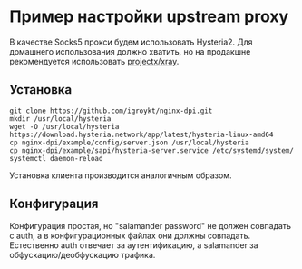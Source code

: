 # Пример настройки upstream proxy
В качестве Socks5 прокси будем использовать Hysteria2. Для домашнего использования должно хватить, но на продакшне рекомендуется использовать [projectx/xray](https://xtls.github.io/ru/document/).

## Установка
```
git clone https://github.com/igroykt/nginx-dpi.git
mkdir /usr/local/hysteria
wget -O /usr/local/hysteria https://download.hysteria.network/app/latest/hysteria-linux-amd64 
cp nginx-dpi/example/config/server.json /usr/local/hysteria
cp nginx-dpi/example/sapi/hysteria-server.service /etc/systemd/system/
systemctl daemon-reload
```
Установка клиента производится аналогичным образом.

## Конфигурация
Конфигурация простая, но "salamander password" не должен совпадать с auth, а в конфигурационных файлах они должны совпадать. Естественно auth отвечает за аутентификацию, а salamander за обфускацию/деобфускацию трафика.
